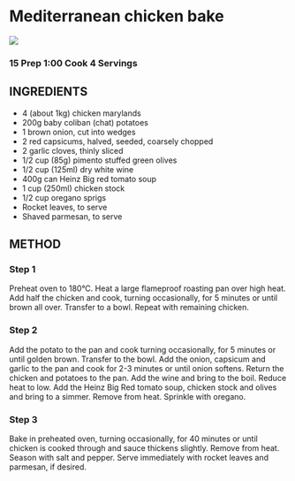 # Mediterranean chicken bake
![](http://img.taste.com.au/un67P3Em/w720-h480-cfill-q80/taste/2016/11/mediterranean-chicken-bake-92908-1.jpeg)
### 15 Prep 1:00 Cook 4 Servings
## INGREDIENTS
* 4 (about 1kg) chicken marylands
* 200g baby coliban (chat) potatoes
* 1 brown onion, cut into wedges
* 2 red capsicums, halved, seeded, coarsely chopped
* 2 garlic cloves, thinly sliced
* 1/2 cup (85g) pimento stuffed green olives
* 1/2 cup (125ml) dry white wine
* 400g can Heinz Big red tomato soup
* 1 cup (250ml) chicken stock
* 1/2 cup oregano sprigs
* Rocket leaves, to serve
* Shaved parmesan, to serve
## METHOD
### Step 1
Preheat oven to 180°C. Heat a large flameproof roasting pan over high heat. Add half the chicken and cook, turning occasionally, for 5 minutes or until brown all over. Transfer to a bowl. Repeat with remaining chicken.
### Step 2
Add the potato to the pan and cook turning occasionally, for 5 minutes or until golden brown. Transfer to the bowl. Add the onion, capsicum and garlic to the pan and cook for 2-3 minutes or until onion softens. Return the chicken and potatoes to the pan. Add the wine and bring to the boil. Reduce heat to low. Add the Heinz Big Red tomato soup, chicken stock and olives and bring to a simmer. Remove from heat. Sprinkle with oregano.
### Step 3
Bake in preheated oven, turning occasionally, for 40 minutes or until chicken is cooked through and sauce thickens slightly. Remove from heat. Season with salt and pepper. Serve immediately with rocket leaves and parmesan, if desired.
